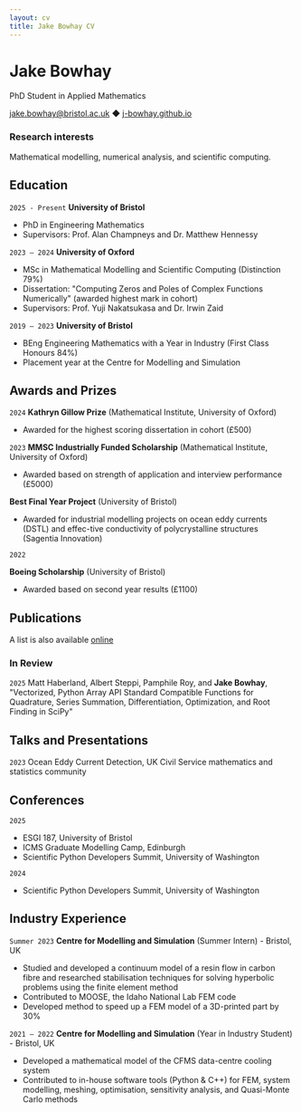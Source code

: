 ```yaml
---
layout: cv
title: Jake Bowhay CV
---
```

# Jake Bowhay
PhD Student in Applied Mathematics

<div id="webaddress">
<a href="jake.bowhay@bristol.ac.uk">jake.bowhay@bristol.ac.uk</a> ◆ 
<a href="https://j-bowhay.github.io/">j-bowhay.github.io</a>
</div>


### Research interests

Mathematical modelling, numerical analysis, and scientific computing.

## Education

`2025 - Present`
__University of Bristol__
- PhD in Engineering Mathematics
- Supervisors: Prof. Alan Champneys and Dr. Matthew Hennessy

`2023 – 2024`
__University of Oxford__
- MSc in Mathematical Modelling and Scientific Computing (Distinction 79%)
- Dissertation: "Computing Zeros and Poles of Complex Functions Numerically" (awarded
highest mark in cohort)
- Supervisors: Prof. Yuji Nakatsukasa and Dr. Irwin Zaid

`2019 – 2023`
__University of Bristol__
-  BEng Engineering Mathematics with a Year in Industry (First Class Honours 84%)
- Placement year at the Centre for Modelling and Simulation



## Awards and Prizes

`2024`
__Kathryn Gillow Prize__ (Mathematical Institute, University of Oxford)
- Awarded for the highest scoring dissertation in cohort (£500)

`2023`
__MMSC Industrially Funded Scholarship__ (Mathematical Institute, University of Oxford)
- Awarded based on strength of application and interview performance (£5000)

__Best Final Year Project__ (University of Bristol)
- Awarded for industrial modelling projects on ocean eddy currents (DSTL) and
effec-tive conductivity of polycrystalline structures (Sagentia Innovation)

`2022`

__Boeing Scholarship__ (University of Bristol)
- Awarded based on second year results (£1100)



## Publications

A list is also available [online](https://scholar.google.com/citations?user=-lX3l3AAAAAJ&hl=en)

### In Review

`2025`
Matt Haberland, Albert Steppi, Pamphile Roy, and __Jake Bowhay__, "Vectorized, Python Array
API Standard Compatible Functions for Quadrature, Series Summation, Differentiation,
Optimization, and Root Finding in SciPy"

## Talks and Presentations

`2023`
Ocean Eddy Current Detection, UK Civil Service mathematics and statistics community

## Conferences

`2025`
- ESGI 187, University of Bristol
- ICMS Graduate Modelling Camp, Edinburgh
- Scientific Python Developers Summit, University of Washington

`2024`
- Scientific Python Developers Summit, University of Washington

## Industry Experience

`Summer 2023`
__Centre for Modelling and Simulation__ (Summer Intern) -  Bristol, UK
- Studied and developed a continuum model of a resin flow in carbon fibre and researched
stabilisation techniques for solving hyperbolic problems using the finite element method
- Contributed to MOOSE, the Idaho National Lab FEM code
- Developed method to speed up a FEM model of a 3D-printed part by 30%

`2021 – 2022`
__Centre for Modelling and Simulation__ (Year in Industry Student) - Bristol, UK
- Developed a mathematical model of the CFMS data-centre cooling system
- Contributed to in-house software tools (Python \& C++) for FEM, system modelling, meshing, optimisation, sensitivity analysis, and Quasi-Monte Carlo methods